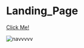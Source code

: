 # Landing_Page

[Click Me!](https://esadakman.github.io/landing_page_1/)


![navvvvv](https://user-images.githubusercontent.com/98649983/168891043-ab1406c0-21ad-4f48-bf89-625ef2162355.gif)
